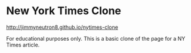 # New York Times Clone

http://jimmyneutron8.github.io/nytimes-clone

For educational purposes only. This is a basic clone of the page for a NY Times article.
